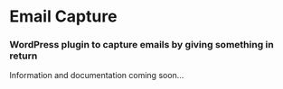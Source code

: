 # Email Capture

### WordPress plugin to capture emails by giving something in return

Information and documentation coming soon...
